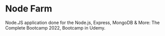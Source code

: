 Node Farm
=========

Node.JS application done for the Node.js, Express, MongoDB &amp; More: The Complete Bootcamp 2022, Bootcamp in Udemy.
